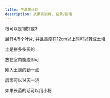 ```yaml
---
title: 牛油果计划
description: 从果实到树, 记录/指南
---
```


根可以是1或2或3

展开4/5个叶片, 并且高度在12cm以上时可以转成土培

土是拼多多买的

放在室内窗边即可

刚入土浇的勤一点

后面可以14天一浇

如果长菌的话可以用小粉


